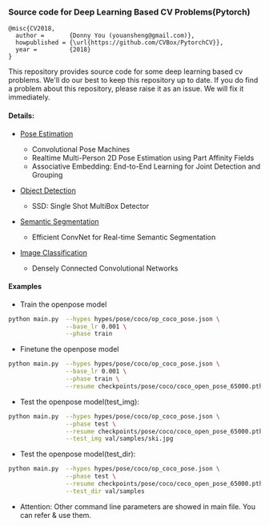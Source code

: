 ### Source code for Deep Learning Based CV Problems(Pytorch)
```
@misc{CV2018,
  author =       {Donny You (youansheng@gmail.com)},
  howpublished = {\url{https://github.com/CVBox/PytorchCV}},
  year =         {2018}
}
```

This repository provides source code for some deep learning based cv problems. We'll do our best to keep this repository up to date.  If you do find a problem about this repository, please raise it as an issue. We will fix it immediately.


#### Details:

- [Pose Estimation](https://github.com/CVBox/PytorchCV/tree/master/methods/pose)
    - Convolutional Pose Machines
    - Realtime Multi-Person 2D Pose Estimation using Part Affinity Fields
    - Associative Embedding: End-to-End Learning for Joint Detection and Grouping
    
- [Object Detection](https://github.com/CVBox/PytorchCV/tree/master/methods/det)
    - SSD: Single Shot MultiBox Detector
    
- [Semantic Segmentation](https://github.com/CVBox/PytorchCV/tree/master/methods/seg)
    - Efficient ConvNet for Real-time Semantic Segmentation

- [Image Classification](https://github.com/CVBox/PytorchCV/tree/master/methods/cls)
    - Densely Connected Convolutional Networks

#### Examples
- Train the openpose model
```bash
python main.py  --hypes hypes/pose/coco/op_coco_pose.json \
                --base_lr 0.001 \
                --phase train
```

- Finetune the openpose model
```bash
python main.py  --hypes hypes/pose/coco/op_coco_pose.json \
                --base_lr 0.001 \
                --phase train \
                --resume checkpoints/pose/coco/coco_open_pose_65000.pth
```

- Test the openpose model(test_img):
```bash
python main.py  --hypes hypes/pose/coco/op_coco_pose.json \
                --phase test \
                --resume checkpoints/pose/coco/coco_open_pose_65000.pth \
                --test_img val/samples/ski.jpg
```

- Test the openpose model(test_dir):
```bash
python main.py  --hypes hypes/pose/coco/op_coco_pose.json \
                --phase test \
                --resume checkpoints/pose/coco/coco_open_pose_65000.pth \
                --test_dir val/samples
```

- Attention: Other command line parameters are showed in main file. You can refer & use them.